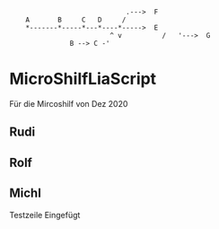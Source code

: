 <!--

author:   Michael Schaar
email:    kraeml@sesamestreet.franken.de
version:  1.0.3
language: DE
narrator: US English Female

comment:  This is a very simple 


-->

``````````````````````````````````````````````````
                             .--->  F
    A       B     C   D     /
    *-------*-----*---*----*----->  E
                         ^ v          /   '--->  G
               B --> C -'
``````````````````````````````````````````````````
# MicroShilfLiaScript

Für die Mircoshilf von Dez 2020

## Rudi

## Rolf

## Michl

Testzeile Eingefügt
